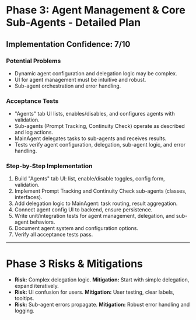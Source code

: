 # Phase 3: Agent Management & Core Sub-Agents - Detailed Plan

## Implementation Confidence: 7/10

### Potential Problems
- Dynamic agent configuration and delegation logic may be complex.
- UI for agent management must be intuitive and robust.
- Sub-agent orchestration and error handling.

### Acceptance Tests
- "Agents" tab UI lists, enables/disables, and configures agents with validation.
- Sub-agents (Prompt Tracking, Continuity Check) operate as described and log actions.
- MainAgent delegates tasks to sub-agents and receives results.
- Tests verify agent configuration, delegation, sub-agent logic, and error handling.

### Step-by-Step Implementation
1. Build "Agents" tab UI: list, enable/disable toggles, config form, validation.
2. Implement Prompt Tracking and Continuity Check sub-agents (classes, interfaces).
3. Add delegation logic to MainAgent: task routing, result aggregation.
4. Connect agent config UI to backend, ensure persistence.
5. Write unit/integration tests for agent management, delegation, and sub-agent behaviors.
6. Document agent system and configuration options.
7. Verify all acceptance tests pass.

---

# Phase 3 Risks & Mitigations
- **Risk:** Complex delegation logic. **Mitigation:** Start with simple delegation, expand iteratively.
- **Risk:** UI confusion for users. **Mitigation:** User testing, clear labels, tooltips.
- **Risk:** Sub-agent errors propagate. **Mitigation:** Robust error handling and logging.
